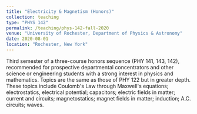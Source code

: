 ```yaml
---
title: "Electricity & Magnetism (Honors)"
collection: teaching
type: "PHYS 142"
permalink: /teaching/phys-142-fall-2020
venue: "University of Rochester, Department of Physics & Astronomy"
date: 2020-08-01
location: "Rochester, New York"
---
```


Third semester of a three-course honors sequence (PHY 141, 143, 142), recommended for prospective departmental concentrators and other science or engineering students with a strong interest in physics and mathematics. Topics are the same as those of PHY 122 but in greater depth. These topics include Coulomb's Law through Maxwell's equations; electrostatics, electrical potential; capacitors; electric fields in matter; current and circuits; magnetostatics; magnet fields in matter; induction; A.C. circuits; waves.
